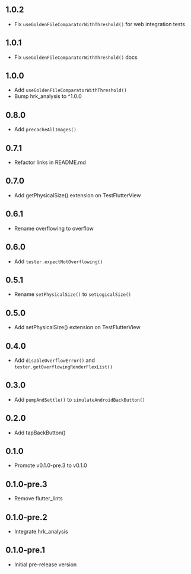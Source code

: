 ## 1.0.2

- Fix `useGoldenFileComparatorWithThreshold()` for web integration tests

## 1.0.1

- Fix `useGoldenFileComparatorWithThreshold()` docs

## 1.0.0

- Add `useGoldenFileComparatorWithThreshold()`
- Bump hrk_analysis to ^1.0.0

## 0.8.0

- Add `precacheAllImages()`

## 0.7.1

- Refactor links in README.md

## 0.7.0

- Add getPhysicalSize() extension on TestFlutterView

## 0.6.1

- Rename overflowing to overflow

## 0.6.0

- Add `tester.expectNotOverflowing()`

## 0.5.1

- Rename `setPhysicalSize()` to `setLogicalSize()`

## 0.5.0

- Add setPhysicalSize() extension on TestFlutterView

## 0.4.0

- Add `disableOverflowError()` and `tester.getOverflowingRenderFlexList()`

## 0.3.0

- Add `pumpAndSettle()` to `simulateAndroidBackButton()`

## 0.2.0

- Add tapBackButton()

## 0.1.0

- Promote v0.1.0-pre.3 to v0.1.0

## 0.1.0-pre.3

- Remove flutter_lints

## 0.1.0-pre.2

- Integrate hrk_analysis

## 0.1.0-pre.1

- Initial pre-release version
